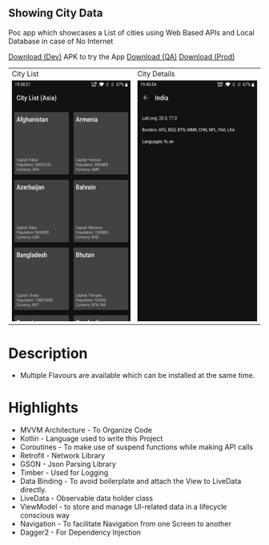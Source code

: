 ## Showing City Data

Poc app which showcases a List of cities using Web Based APIs and Local Database in case of No Internet

[Download (Dev)](https://github.com/vishal1337/Cities/raw/master/apk_file/app_debug_dev.apk) APK to try the App
[Download (QA)](https://github.com/vishal1337/Cities/raw/master/apk_file/app_debug_qa.apk)
[Download (Prod)](https://github.com/vishal1337/Cities/raw/master/apk_file/app_debug_prod.apk)

<table>
  <tr>
    <td>City List</td>
    <td>City Details</td>
  </tr>
  <tr>
    <td><img src="screenshots/city_list.png" width=270 height=480></td>
    <td><img src="screenshots/city_details.png" width=270 height=480></td>
  </tr>
</table>

# Description
- Multiple Flavours are available which can be installed at the same time.

# Highlights

- MVVM Architecture - To Organize Code
- Kotlin - Language used to write this Project
- Coroutines - To make use of suspend functions while making API calls
- Retrofit - Network Library
- GSON - Json Parsing Library
- Timber - Used for Logging
- Data Binding - To avoid boilerplate and attach the View to LiveData directly.
- LiveData - Observable data holder class
- ViewModel - to store and manage UI-related data in a lifecycle conscious way
- Navigation - To facilitate Navigation from one Screen to another
- Dagger2 - For Dependency Injection
